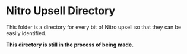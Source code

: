 # Nitro Upsell Directory

This folder is a directory for every bit of Nitro upsell so that they can be easily identified.

**This directory is still in the process of being made.**